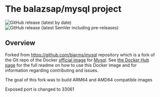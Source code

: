 # The balazsap/mysql project

![GitHub release (latest by date)](https://img.shields.io/github/v/release/balazsap/mysql?label=Latest%20Github%20release&logo=Github)
![GitHub release (latest SemVer including pre-releases)](https://img.shields.io/github/v/release/balazsap/mysql?include_prereleases&label=Highest%20GitHub%20release&logo=Github&sort=semver)


## Overview

Forked from https://github.com/biarms/mysql repository which 
is a fork of the Git repo of the Docker [official image](https://docs.docker.com/docker-hub/official_repos/) for
[Mysql](https://registry.hub.docker.com/_/mysql/). See [the Docker Hub page](https://registry.hub.docker.com/_/mysql/)
for the full readme on how to use this Docker image and for information regarding contributing and issues.

The goal of this fork was to build ARM64 and AMD64 compatible images

Exposed port is changed to 33061